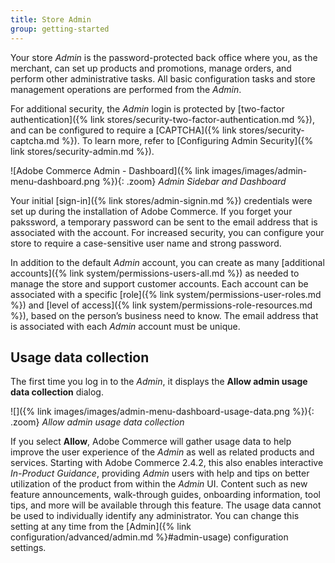 ```yaml
---
title: Store Admin
group: getting-started
---
```


Your store _Admin_ is the password-protected back office where you, as the merchant, can set up products and promotions, manage orders, and perform other administrative tasks. All basic configuration tasks and store management operations are performed from the _Admin_.

For additional security, the _Admin_ login is protected by [two-factor authentication]({% link stores/security-two-factor-authentication.md %}), and can be configured to require a [CAPTCHA]({% link stores/security-captcha.md %}). To learn more, refer to [Configuring Admin Security]({% link stores/security-admin.md %}).

![Adobe Commerce Admin - Dashboard]({% link images/images/admin-menu-dashboard.png %}){: .zoom}
_Admin Sidebar and Dashboard_

Your initial [sign-in]({% link stores/admin-signin.md %}) credentials were set up during the installation of Adobe Commerce. If you forget your pakssword, a temporary password can be sent to the email address that is associated with the account. For increased security, you can configure your store to require a case-sensitive user name and strong password.

In addition to the default _Admin_ account, you can create as many [additional accounts]({% link system/permissions-users-all.md %}) as needed to manage the store and support customer accounts. Each account can be associated with a specific [role]({% link system/permissions-user-roles.md %}) and [level of access]({% link system/permissions-role-resources.md %}), based on the person’s business need to know. The email address that is associated with each _Admin_ account must be unique.

## Usage data collection

The first time you log in to the _Admin_, it displays the **Allow admin usage data collection** dialog.

![]({% link images/images/admin-menu-dashboard-usage-data.png %}){: .zoom}
_Allow admin usage data collection_

If you select **Allow**, Adobe Commerce will gather usage data to help improve the user experience of the _Admin_ as well as related products and services. Starting with Adobe Commerce 2.4.2, this also enables interactive _In-Product Guidance_, providing _Admin_ users with help and tips on better utilization of the product from within the _Admin_ UI. Content such as new feature announcements, walk-through guides, onboarding information, tool tips, and more will be available through this feature. The usage data cannot be used to individually identify any administrator. You can change this setting at any time from the [Admin]({% link configuration/advanced/admin.md %}#admin-usage) configuration settings.
